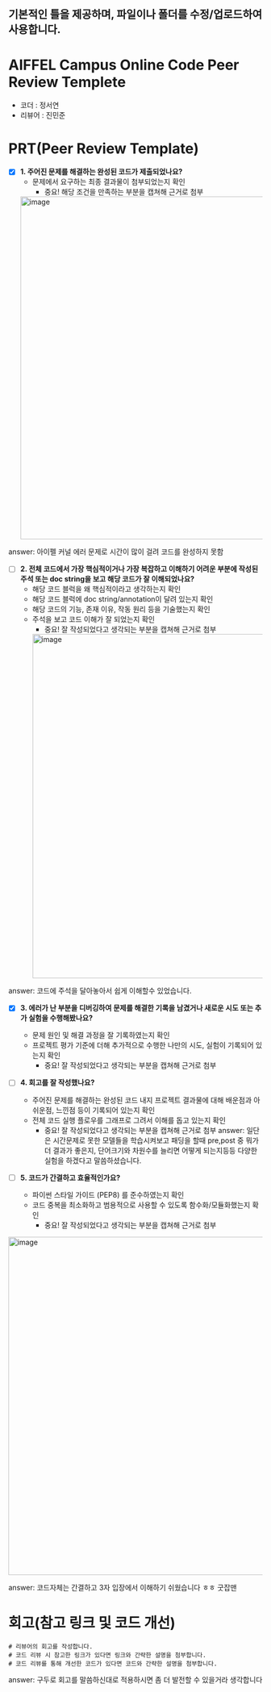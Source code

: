 ## 기본적인 틀을 제공하며, 파일이나 폴더를 수정/업로드하여 사용합니다.
# AIFFEL Campus Online Code Peer Review Templete
- 코더 : 정서연
- 리뷰어 : 진민준


# PRT(Peer Review Template)
- [x]  **1. 주어진 문제를 해결하는 완성된 코드가 제출되었나요?**
    - 문제에서 요구하는 최종 결과물이 첨부되었는지 확인
        - 중요! 해당 조건을 만족하는 부분을 캡쳐해 근거로 첨부
    <img width="680" alt="image" src="https://github.com/user-attachments/assets/03f15b7e-c043-466a-999e-a674c9206023">
 answer: 아이펠 커널 에러 문제로 시간이 많이 걸려 코드를 완성하지 못함
- [ ]  **2. 전체 코드에서 가장 핵심적이거나 가장 복잡하고 이해하기 어려운 부분에 작성된 
주석 또는 doc string을 보고 해당 코드가 잘 이해되었나요?**
    - 해당 코드 블럭을 왜 핵심적이라고 생각하는지 확인
    - 해당 코드 블럭에 doc string/annotation이 달려 있는지 확인
    - 해당 코드의 기능, 존재 이유, 작동 원리 등을 기술했는지 확인
    - 주석을 보고 코드 이해가 잘 되었는지 확인
        - 중요! 잘 작성되었다고 생각되는 부분을 캡쳐해 근거로 첨부
        <img width="683" alt="image" src="https://github.com/user-attachments/assets/0ba2e4d4-4852-409a-9f6f-3297bb4d2619">
 answer: 코드에 주석을 달아놓아서 쉽게 이해할수 있었습니다.
- [X]  **3. 에러가 난 부분을 디버깅하여 문제를 해결한 기록을 남겼거나
새로운 시도 또는 추가 실험을 수행해봤나요?**
    - 문제 원인 및 해결 과정을 잘 기록하였는지 확인
    - 프로젝트 평가 기준에 더해 추가적으로 수행한 나만의 시도, 
    실험이 기록되어 있는지 확인
        - 중요! 잘 작성되었다고 생각되는 부분을 캡쳐해 근거로 첨부
    
- [ ]  **4. 회고를 잘 작성했나요?**
    - 주어진 문제를 해결하는 완성된 코드 내지 프로젝트 결과물에 대해
    배운점과 아쉬운점, 느낀점 등이 기록되어 있는지 확인
    - 전체 코드 실행 플로우를 그래프로 그려서 이해를 돕고 있는지 확인
        - 중요! 잘 작성되었다고 생각되는 부분을 캡쳐해 근거로 첨부
    answer: 일단은 시간문제로 못한 모델들을 학습시켜보고 패딩을 할때 pre,post 중 뭐가 더 결과가 좋은지, 단어크기와 차원수를 늘리면 어떻게 되는지등등 다양한 실험을 하겠다고 말씀하셨습니다.    
- [ ]  **5. 코드가 간결하고 효율적인가요?**
    - 파이썬 스타일 가이드 (PEP8) 를 준수하였는지 확인
    - 코드 중복을 최소화하고 범용적으로 사용할 수 있도록 함수화/모듈화했는지 확인
        - 중요! 잘 작성되었다고 생각되는 부분을 캡쳐해 근거로 첨부
<img width="671" alt="image" src="https://github.com/user-attachments/assets/50f4a017-a19b-48fd-8ffe-4f3448a7907d">

answer: 코드자체는 간결하고 3자 입장에서 이해하기 쉬웠습니다 ㅎㅎ 굿잡맨
# 회고(참고 링크 및 코드 개선)
```
# 리뷰어의 회고를 작성합니다.
# 코드 리뷰 시 참고한 링크가 있다면 링크와 간략한 설명을 첨부합니다.
# 코드 리뷰를 통해 개선한 코드가 있다면 코드와 간략한 설명을 첨부합니다.
```
answer: 구두로 회고를 말씀하신대로 적용하시면 좀 더 발전할 수 있을거라 생각합니다
